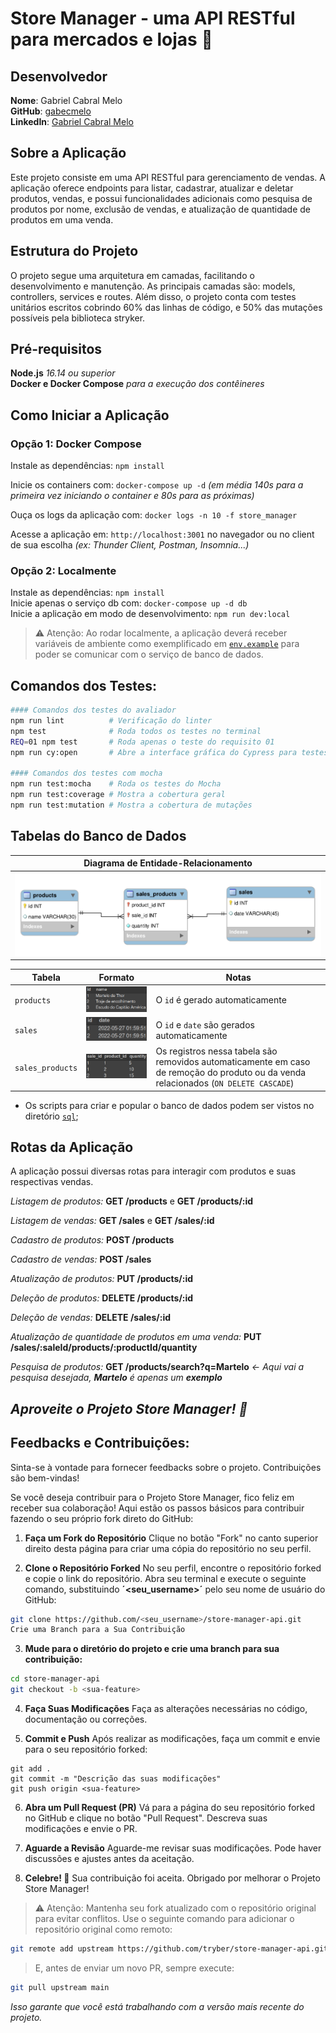 # Store Manager - uma API RESTful para mercados e lojas 🚀

## Desenvolvedor
**Nome**: Gabriel Cabral Melo <br>
**GitHub**: [gabecmelo](https://github.com/gabecmelo) <br>
**LinkedIn**: [Gabriel Cabral Melo](https://www.linkedin.com/in/gabrielc-melo/)

## Sobre a Aplicação
Este projeto consiste em uma API RESTful para gerenciamento de vendas. A aplicação oferece endpoints para listar, cadastrar, atualizar e deletar produtos, vendas, e possui funcionalidades adicionais como pesquisa de produtos por nome, exclusão de vendas, e atualização de quantidade de produtos em uma venda.

## Estrutura do Projeto
O projeto segue uma arquitetura em camadas, facilitando o desenvolvimento e manutenção. As principais camadas são: models, controllers, services e routes. Além disso, o projeto conta com testes unitários escritos cobrindo 60% das linhas de código, e 50% das mutações possíveis pela biblioteca stryker.

## Pré-requisitos
**Node.js** *16.14 ou superior* <br>
**Docker e Docker Compose** *para a execução dos contêineres*

## Como Iniciar a Aplicação

### Opção 1: Docker Compose
Instale as dependências: `npm install` <br>

Inicie os containers com: `docker-compose up -d` *(em média 140s para a primeira vez iniciando o container e 80s para as próximas)* <br>

Ouça os logs da aplicação com: `docker logs -n 10 -f store_manager`

Acesse a aplicação em: `http://localhost:3001` no navegador ou no client de sua escolha *(ex: Thunder Client, Postman, Insomnia...)*

### Opção 2: Localmente
Instale as dependências: `npm install`  <br>
Inicie apenas o serviço db com: `docker-compose up -d db` <br>
Inicie a aplicação em modo de desenvolvimento: `npm run dev:local` <br>

> ⚠️ Atenção: Ao rodar localmente, a aplicação deverá receber variáveis de ambiente como exemplificado em [`env.example`](./env.example) para poder se comunicar com o serviço de banco de dados.

## Comandos dos Testes:

```bash
#### Comandos dos testes do avaliador
npm run lint          # Verificação do linter
npm test              # Roda todos os testes no terminal
REQ=01 npm test       # Roda apenas o teste do requisito 01
npm run cy:open       # Abre a interface gráfica do Cypress para testes

#### Comandos dos testes com mocha
npm run test:mocha    # Roda os testes do Mocha
npm run test:coverage # Mostra a cobertura geral
npm run test:mutation # Mostra a cobertura de mutações
```

## Tabelas do Banco de Dados

|Diagrama de Entidade-Relacionamento|
|:--:|
|![DER](./public/erStoreManager.png)|

|Tabela|Formato|Notas|
|---|---|---|
|`products`|![Tabela Produtos](./public/tableproducts.png)|O `id` é gerado automaticamente|
|`sales`|![Tabela Vendas](./public/tablesales.png)|O `id` e `date` são gerados automaticamente|
|`sales_products`|![Tabela Vendas-Produtos](./public/tablesalesproducts.png)|Os registros nessa tabela são removidos automaticamente em caso de remoção do produto ou da venda relacionados (`ON DELETE CASCADE`)|

- Os scripts para criar e popular o banco de dados podem ser vistos no diretório [`sql`](./sql);

## Rotas da Aplicação
A aplicação possui diversas rotas para interagir com produtos e suas respectivas vendas.

*Listagem de produtos:* **GET /products** e **GET /products/:id** <br>

*Listagem de vendas:* **GET /sales** e **GET /sales/:id** <br>

*Cadastro de produtos:* **POST /products** <br>

*Cadastro de vendas:* **POST /sales** <br>

*Atualização de produtos:* **PUT /products/:id** <br>

*Deleção de produtos:* **DELETE /products/:id** <br>

*Deleção de vendas:* **DELETE /sales/:id** <br>

*Atualização de quantidade de produtos em uma venda:* **PUT /sales/:saleId/products/:productId/quantity** <br>

*Pesquisa de produtos:* **GET /products/search?q=Martelo** *<- Aqui vai a pesquisa desejada, **Martelo** é apenas um **exemplo***

## ***Aproveite o Projeto Store Manager! 🚀***

## Feedbacks e Contribuições:
Sinta-se à vontade para fornecer feedbacks sobre o projeto. Contribuições são bem-vindas!

Se você deseja contribuir para o Projeto Store Manager, fico feliz em receber sua colaboração! Aqui estão os passos básicos para contribuir fazendo o seu próprio fork direto do GitHub:

1. **Faça um Fork do Repositório**
Clique no botão "Fork" no canto superior direito desta página para criar uma cópia do repositório no seu perfil.

2. **Clone o Repositório Forked**
No seu perfil, encontre o repositório forked e copie o link do repositório. Abra seu terminal e execute o seguinte comando, substituindo **´<seu_username>´** pelo seu nome de usuário do GitHub:

```bash
git clone https://github.com/<seu_username>/store-manager-api.git
Crie uma Branch para a Sua Contribuição
```
3. **Mude para o diretório do projeto e crie uma branch para sua contribuição:**

```bash
cd store-manager-api
git checkout -b <sua-feature>
```

4. **Faça Suas Modificações**
Faça as alterações necessárias no código, documentação ou correções.

5. **Commit e Push**
Após realizar as modificações, faça um commit e envie para o seu repositório forked:

```
git add .
git commit -m "Descrição das suas modificações"
git push origin <sua-feature>
```
6. **Abra um Pull Request (PR)**
Vá para a página do seu repositório forked no GitHub e clique no botão "Pull Request". Descreva suas modificações e envie o PR.

7. **Aguarde a Revisão**
Aguarde-me revisar suas modificações. Pode haver discussões e ajustes antes da aceitação.

8. **Celebre! 🎉**
Sua contribuição foi aceita. Obrigado por melhorar o Projeto Store Manager!

> ⚠️ Atenção: Mantenha seu fork atualizado com o repositório original para evitar conflitos. Use o seguinte comando para adicionar o repositório original como remoto:

```bash
git remote add upstream https://github.com/tryber/store-manager-api.git
```

> E, antes de enviar um novo PR, sempre execute:
```bash
git pull upstream main
```

*Isso garante que você está trabalhando com a versão mais recente do projeto.*
